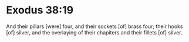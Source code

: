 # Exodus 38:19

And their pillars [were] four, and their sockets [of] brass four; their hooks [of] silver, and the overlaying of their chapiters and their fillets [of] silver.
